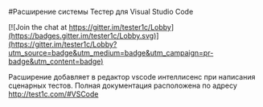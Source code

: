 #Расширение системы Тестер для Visual Studio Code

[![Join the chat at https://gitter.im/tester1c/Lobby](https://badges.gitter.im/tester1c/Lobby.svg)](https://gitter.im/tester1c/Lobby?utm_source=badge&utm_medium=badge&utm_campaign=pr-badge&utm_content=badge)

Расширение добавляет в редактор vscode интеллисенс при написания сценарных тестов. Полная документация расположена по адресу http://test1c.com/#VSCode